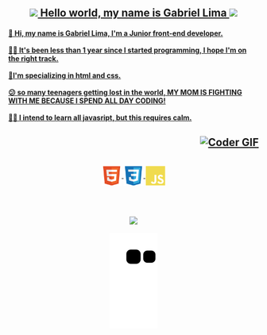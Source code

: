 <div align="center" >
 
 <a href="https://https://github.com/gabrielthech">
 
 ## <img src="https://c.tenor.com/YaTahtedGloAAAAM/mario-pipe.gif" width="40px" /> Hello world, my name is Gabriel Lima <img src="https://c.tenor.com/YaTahtedGloAAAAM/mario-pipe.gif" width="40px" />
 
 <h4 align="left" >
  
  👋 Hi, my name is Gabriel Lima, I'm a Junior front-end developer.
  <br>
  <br>
  👨‍💻 It's been less than 1 year since I started programming, I hope I'm on the right track.
  <br>
  <br>
  📙I'm specializing in html and css.
  <br>
  <br>
  😕 so many teenagers getting lost in the world, MY MOM IS FIGHTING WITH ME BECAUSE I SPEND ALL DAY CODING!
  <br>
  <br>
  👨‍🏫 I intend to learn all javasript, but this requires calm. 
  
 
 </h4>

 
  <h2 align="right">
    <img src="https://c.tenor.com/2uyENRmiUt0AAAAM/coding.gif" alt="Coder GIF" width="300">
  </h4>

    
 <div style="display: inline_block"><br>
    <img align="center" alt="Gabriel-HTML" height="40" width="40" src="https://raw.githubusercontent.com/devicons/devicon/master/icons/html5/html5-original.svg">
     <img align="center" alt="Gabriel-CSS" height="40" width="40" src="https://raw.githubusercontent.com/devicons/devicon/master/icons/css3/css3-original.svg">
   <img align="center" alt="Gabriel-Js" height="40" width="40" src="https://raw.githubusercontent.com/devicons/devicon/master/icons/javascript/javascript-plain.svg">
   </div>
 
 <br></br>
<div align="center">
 
<img reight="100em" src="https://github-readme-stats.vercel.app/api?username=gabrielthech&show_icons=true&theme=highcontrast&include_all_commits=true&count_private=true"/>

 ![Snake animation](https://github.com/gabrielthech/gabrielthech/blob/output/github-contribution-grid-snake.svg)

